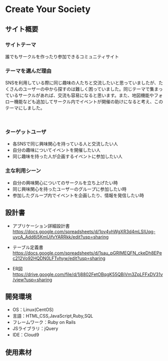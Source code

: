 # Create Your Society
<!--​READMEを作成する際は、項目内の【補足説明】は削除して完成させてください。-->
## サイト概要
### サイトテーマ
<!-- 【補足説明】 -->
<!-- - 〜なコミュニティサイトorレビューサイトorSNS　と１文で記載する -->
誰でもサークルを作ったり参加できるコミュニティサイト
​
### テーマを選んだ理由
<!-- 【補足説明】 -->
<!-- - ですます調で記載しましょう。READMEファイルは企業様も見られます。 -->
<!-- - ３文以上記載しましょう。 -->
SNSを利用している際に同じ趣味の人たちと交流したいと思っていましたが、たくさんのユーザーの中から探すのは難しく困っていました。同じテーマで集まっているサークルがあれば、交流も容易になると思います。また、地図機能やフォロー機能なども追加してサークル内でイベントが開催の助けになると考え、このテーマにしました。

<!--　★テーマ理由を記載する際のポイント　-->
<!-- - 自分自身の背景の説明（このポートフォリオを作る前提を説明） -->
<!-- - 扱う題材が抱えている問題・課題の説明 -->
<!-- - ターゲットとするユーザーが持つであろう課題の説明（需要をアピールするため） -->
<!-- - 当問題を解決するために、このようなポートフォリオを制作してみようと考えました」という結び -->

<!-- ★記載例 -->
<!-- もともと料理が好きで、オリジナルレシピで料理を作ることが多いのですが、少しずつレシピが1パターンになってきており頭を悩ませていました。 -->
<!-- 身近に自分と同じように、料理を好んでする友人がいないため困っていた所、他の人がどのようなレシピで作っているのかを知れるサービスがあれば便利だと考えました。 -->
<!-- また料理好きな人だけでなく、日々料理を作る必要があるがレシピに困っている人の助けにもなると考え、このテーマにしました。 -->
​
### ターゲットユーザ
<!-- 【補足説明】 -->
<!-- - 〜な人という記載方法で、2つ以上記載しましょう -->
<!-- - テーマ理由と矛盾のないターゲットを選出しましょう -->
<!-- - 実際にサービスを利用する立場であると想定しましょう  -->
- 各SNSで同じ興味関心を持っている人と交流したい人
- 自分の趣味についてイベントを開催したい人
- 同じ趣味を持った人が企画するイベントに参加したい人
​
### 主な利用シーン
<!-- 【補足説明】 -->
<!-- - 〜な時という記載方法で、2つ以上記載しましょう -->
- 自分の興味関心についてのサークルを立ち上げたい時
- 同じ興味関心を持ったユーザーのグループに参加したい時
- 参加したグループ内でイベントを企画したり、情報を発信したい時
​
## 設計書
<!-- 【補足説明】 -->
<!-- - テーマ提出時点では不要です。 -->
<!-- - 当項目には「後ほど作成予定」と記載しましょう。 -->
- アプリケーション詳細設計書<br>
https://docs.google.com/spreadsheets/d/1ov4yhWgXR3d4mLSIUqg-uycA_Add6j5KmUjfvYARRkk/edit?usp=sharing

- テーブル定義書<br>
https://docs.google.com/spreadsheets/d/1sau_pGRIMEQFN_ckeDh8EPec212Vo92HQDN0LFTvhyw/edit?usp=sharing

- ER図<br>
https://drive.google.com/file/d/1j8802FetOBqgK55QBiVm3ZpLFFxDV31v/view?usp=sharing

## 開発環境
- OS：Linux(CentOS)
- 言語：HTML,CSS,JavaScript,Ruby,SQL
- フレームワーク：Ruby on Rails
- JSライブラリ：jQuery
- IDE：Cloud9
​
## 使用素材
<!-- - 外部サービスの画像素材・音声素材を使用した場合は、必ずサービス名とURLを明記してください。 -->
<!-- - アプリケーションの実装に使用したgem/bootstrapのリファレンスなどの記載は不要です。 -->
<!-- - 使用しない場合は、使用素材の項目をREADMEから削除してください。 -->
<!-- - 架空の団体・題材を前提にポートフォリオを制作する場合、下記のテンプレートを当項目内に記載しましょう。 -->
<!-- 【テンプレート】 -->
<!-- 著作権を考慮し、架空のデータを扱う予定です。 -->
<!-- なお今後、実在するデータを利用する際には、事前に著作権保持者と契約を結んだ上で利用します。 -->